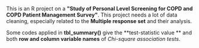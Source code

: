 This is an R project on a **"Study of Personal Level Screening for COPD and COPD Patient Management Survey"**. This project needs a lot of data cleaning, especially related to the **Multiple response set** and their analysis.

Some codes applied in **tbl_summary()** give the **test-statistic value ** and both **row and column variable names** of _Chi-square association tests_.
